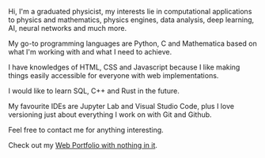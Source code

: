Hi, I'm a graduated physicist, my interests lie in computational applications to physics and mathematics, physics engines, data analysis, deep learning, AI, neural networks and much more.

My go-to programming languages are Python, C and Mathematica based on what I'm working with and what I need to achieve.

I have knowledges of HTML, CSS and Javascript because I like making things easily accessible for everyone with web implementations.

I would like to learn SQL, C++ and Rust in the future.

My favourite IDEs are Jupyter Lab and Visual Studio Code, plus I love versioning just about everything I work on with Git and Github.

Feel free to contact me for anything interesting.

Check out my [Web Portfolio with nothing in it](https://pherrara.github.io/portfolio.github.io/).
